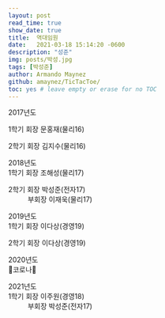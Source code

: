 ```yaml
---
layout: post
read_time: true
show_date: true
title:  역대임원
date:   2021-03-18 15:14:20 -0600
description: "성준"
img: posts/박성.jpg
tags: [박성준]
author: Armando Maynez
github: amaynez/TicTacToe/
toc: yes # leave empty or erase for no TOC
---
```

2017년도 <br>

1학기 회장 문홍재(물리16)

2학기 회장 김지수(물리16)

2018년도 <br>
1학기 회장 조해성(물리17) <br>
      
2학기 회장 박성준(전자17) <br>
&nbsp;&nbsp;&nbsp;&nbsp;&nbsp;&nbsp;&nbsp;&nbsp;&nbsp;&nbsp;부회장 이재욱(물리17) <br>
      
2019년도 <br>
1학기 회장 이다상(경영19)

2학기 회장 이다상(경영19)

2020년도 <br>
👹코로나👹

2021년도 <br>
1학기 회장 이주원(경영18) <br>
&nbsp;&nbsp;&nbsp;&nbsp;&nbsp;&nbsp;&nbsp;&nbsp;&nbsp;&nbsp;부회장 박성준(전자17)
